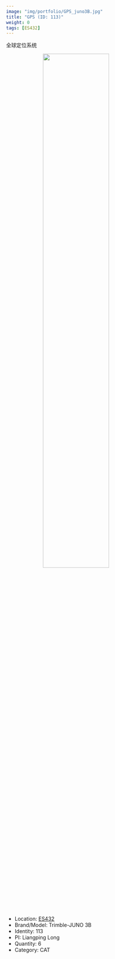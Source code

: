 ```yaml
---
image: "img/portfolio/GPS_juno3B.jpg"
title: "GPS (ID: 113)"
weight: 0
tags: [ES432]
---
```


全球定位系统

<!--more-->

<img src="../../img/portfolio/GPS_juno3B.jpg" width="60%" style="display: block; margin: auto;">

- Location: [ES432](../../tags/es432)
- Brand/Model: Trimble-JUNO 3B
- Identity: 113
- PI: Liangping Long
- Quantity: 6
- Category: CAT






